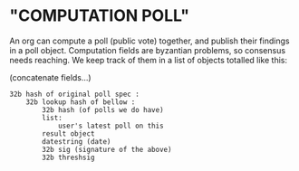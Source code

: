 # "COMPUTATION POLL"

An org can compute a poll (public vote) together, and publish their findings
in a poll object. Computation fields are byzantian problems, so consensus
needs reaching. We keep track of them in a list of objects totalled like this:

(concatenate fields...)

```
32b hash of original poll spec :
	32b lookup hash of bellow :
		32b hash (of polls we do have)
		list:
			user's latest poll on this
		result object
		datestring (date)
		32b sig (signature of the above)
		32b threshsig
```